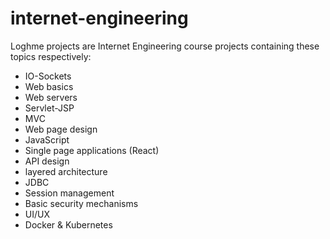 # internet-engineering
Loghme projects are Internet Engineering course projects containing these topics respectively:
- IO-Sockets
- Web basics
- Web servers
- Servlet-JSP
- MVC
- Web page design
- JavaScript
- Single page applications (React)
- API design
- layered architecture
- JDBC
- Session management
- Basic security mechanisms
- UI/UX
- Docker & Kubernetes
